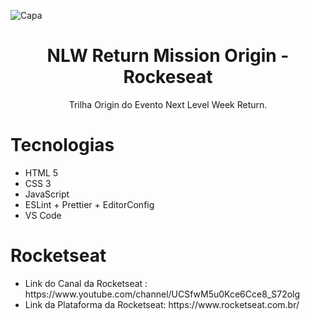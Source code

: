 ![Capa](https://user-images.githubusercontent.com/80559882/167321100-9dcd41eb-ee05-49ff-92e8-46b0de058d11.png)
<h1 align="center">
  NLW Return Mission Origin - Rockeseat
</h1>
<p align="center">
  Trilha Origin do Evento Next Level Week Return.
</p>
<h1>
  Tecnologias
</h1>
<ul>
  <li> HTML 5</li>
  <li>CSS 3</li>
  <li>JavaScript</li>
  <li>ESLint + Prettier + EditorConfig</li>
  <li>VS Code</li>
</ul>
<h1>
  Rocketseat
</h1>
<ul>
  <li>Link do Canal da Rocketseat : https://www.youtube.com/channel/UCSfwM5u0Kce6Cce8_S72olg</li>
  <li>Link da Plataforma da Rocketseat: https://www.rocketseat.com.br/</li>
</ul>
